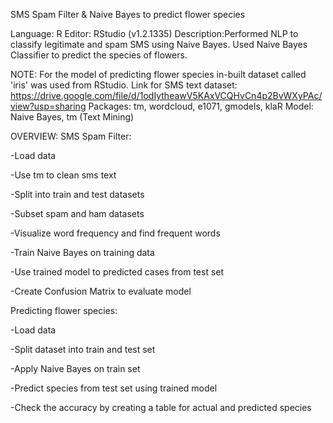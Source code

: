 SMS Spam Filter & Naive Bayes to predict flower species

Language: R
Editor: RStudio (v1.2.1335)
Description:Performed NLP to classify legitimate and spam SMS using Naive Bayes.
Used Naive Bayes Classifier to predict the species of flowers.

NOTE: 
For the model of predicting flower species in-built dataset called 'iris' was used from RStudio.
Link for SMS text dataset: https://drive.google.com/file/d/1odIytheawV5KAxVCQHvCn4p2BvWXyPAc/view?usp=sharing
Packages: tm, wordcloud, e1071, gmodels, klaR
Model: Naive Bayes, tm (Text Mining)

OVERVIEW:
SMS Spam Filter:

-Load data

-Use tm to clean sms text

-Split into train and test datasets

-Subset spam and ham datasets

-Visualize word frequency and find frequent words

-Train Naive Bayes on training data

-Use trained model to predicted cases from test set

-Create Confusion Matrix to evaluate model

Predicting flower species:

-Load data

-Split dataset into train and test set

-Apply Naive Bayes on train set

-Predict species from test set using trained model

-Check the accuracy by creating a table for actual and predicted species
